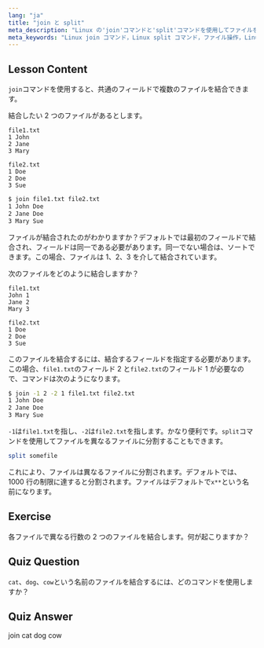 ```yaml
---
lang: "ja"
title: "join と split"
meta_description: "Linux の'join'コマンドと'split'コマンドを使用してファイルを操作する方法を学びます。共通のフィールドでファイルを結合し、大きなファイルを効率的に分割する方法を理解します。実用的な例とヒントを得られます。"
meta_keywords: "Linux join コマンド，Linux split コマンド，ファイル操作，Linux チュートリアル，コマンドライン，初心者 Linux, Linux ガイド"
---
```


## Lesson Content

`join`コマンドを使用すると、共通のフィールドで複数のファイルを結合できます。

結合したい 2 つのファイルがあるとします。

```plaintext
file1.txt
1 John
2 Jane
3 Mary

file2.txt
1 Doe
2 Doe
3 Sue
```

```bash
$ join file1.txt file2.txt
1 John Doe
2 Jane Doe
3 Mary Sue
```

ファイルが結合されたのがわかりますか？デフォルトでは最初のフィールドで結合され、フィールドは同一である必要があります。同一でない場合は、ソートできます。この場合、ファイルは 1、2、3 を介して結合されています。

次のファイルをどのように結合しますか？

```plaintext
file1.txt
John 1
Jane 2
Mary 3

file2.txt
1 Doe
2 Doe
3 Sue
```

このファイルを結合するには、結合するフィールドを指定する必要があります。この場合、`file1.txt`のフィールド 2 と`file2.txt`のフィールド 1 が必要なので、コマンドは次のようになります。

```bash
$ join -1 2 -2 1 file1.txt file2.txt
1 John Doe
2 Jane Doe
3 Mary Sue
```

`-1`は`file1.txt`を指し、`-2`は`file2.txt`を指します。かなり便利です。`split`コマンドを使用してファイルを異なるファイルに分割することもできます。

```bash
split somefile
```

これにより、ファイルは異なるファイルに分割されます。デフォルトでは、1000 行の制限に達すると分割されます。ファイルはデフォルトで`x**`という名前になります。

## Exercise

各ファイルで異なる行数の 2 つのファイルを結合します。何が起こりますか？

## Quiz Question

`cat`、`dog`、`cow`という名前のファイルを結合するには、どのコマンドを使用しますか？

## Quiz Answer

join cat dog cow
